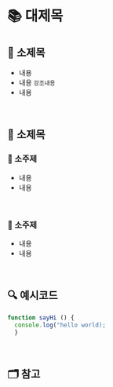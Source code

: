 # 📚 대제목


## 📖 소제목
- 내용
- 내용 `강조내용`
- 내용

</br>

## 📖 소제목
### 📍 소주제
- 내용
- 내용

</br> 

### 📍 소주제
- 내용
- 내용

</br> 

## 🔍 예시코드
```js
function sayHi () {
  console.log("hello world);
  }
```

</br>

## 🗂️ 참고
